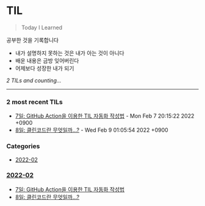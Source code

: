 # TIL
> Today I Learned

공부한 것을 기록합니다
- 내가 설명하지 못하는 것은 내가 아는 것이 아니다
- 배운 내용은 금방 잊어버린다
- 어제보다 성장한 내가 되기


_2 TILs and counting..._

---

### 2 most recent TILs

- [7일: GitHub Action을 이용한 TIL 자동화 작성법](2022-02/20220207.md) - Mon Feb 7 20:15:22 2022 +0900
- [8일: 클린코드란 무엇일까...?](2022-02/20220208.md) - Wed Feb 9 01:05:54 2022 +0900

### Categories

- [2022-02](#2022-02)

### [2022-02](#2022-02)
- [7일: GitHub Action을 이용한 TIL 자동화 작성법](2022-02/20220207.md)
- [8일: 클린코드란 무엇일까...?](2022-02/20220208.md)

[1]: https://simonwillison.net/2020/Apr/20/self-rewriting-readme/
[2]: https://github.com/jbranchaud/til

